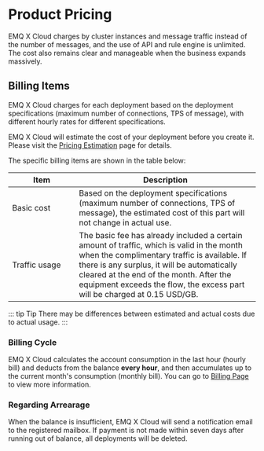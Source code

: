 # Product Pricing

EMQ X Cloud charges by cluster instances and message traffic instead of the number of messages, and the use of API and rule engine is unlimited. The cost also remains clear and manageable when the business expands massively.



## Billing Items

EMQ X Cloud charges for each deployment based on the deployment specifications (maximum number of connections,  TPS of message), with different hourly rates for different specifications.

EMQ X Cloud will estimate the cost of your deployment before you create it. Please visit the [Pricing Estimation](https://cloud.emqx.io/calculator) page for details.


The specific billing items are shown in the table below:

| Item  | Description                                               |
| -------- | ------------------------------------------------------------ |
| <div style="width: 120px"></div>Basic cost | Based on the deployment specifications (maximum number of connections, TPS of message), the estimated cost of this part will not change in actual use.
| Traffic usage | The basic fee has already included a certain amount of traffic, which is valid in the month when the complimentary traffic is available. If there is any surplus, it will be automatically cleared at the end of the month. After the equipment exceeds the flow, the excess part will be charged at 0.15 USD/GB.
::: tip Tip
There may be differences between estimated and actual costs due to actual usage.
:::



### Billing Cycle

EMQ X Cloud calculates the account consumption in the last hour (hourly bill) and deducts from the balance **every hour**, and then accumulates up to the current month's consumption (monthly bill). You can go to [Billing Page](https://cloud.emqx.io/console/billing/overview)  to view more information.

### Regarding Arrearage

When the balance is insufficient, EMQ X Cloud will send a notification email to the registered mailbox. If payment is not made within seven days after running out of balance, all deployments will be deleted.
<!-- ### 计费示例一 TODO 等待添加 ### 计费示例二 -->